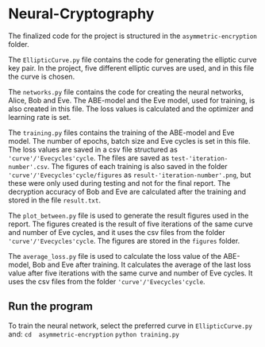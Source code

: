# Neural-Cryptography

The finalized code for the project is structured in the `asymmetric-encryption` folder.

The `EllipticCurve.py` file contains the code for generating the elliptic curve key pair. In the project, five different elliptic curves are used, and in this file the curve is chosen.

The `networks.py` file contains the code for creating the neural networks, Alice, Bob and Eve. The ABE-model and the Eve model, used for training, is also created in this file. The loss values is calculated and the optimizer and learning rate is set.

The `training.py` files contains the training of the ABE-model and Eve model. The number of epochs, batch size and Eve cycles is set in this file. The loss values are saved in a csv file structured as `'curve'/'Evecycles'cycle`. The files are saved as `test-'iteration-number'.csv`. The figures of each training is also saved in the folder `'curve'/'Evecycles'cycle/figures` as `result-'iteration-number'.png`, but these were only used during testing and not for the final report. The decryption accuracy of Bob and Eve are calculated after the training and stored in the file `result.txt`.

The `plot_between.py` file is used to generate the result figures used in the report. The figures created is the result of five iterations of the same curve and number of Eve cycles, and it uses the csv files from the folder `'curve'/'Evecycles'cycle`. The figures are stored in the `figures` folder.

The `average_loss.py` file is used to calculate the loss value of the ABE-model, Bob and Eve after training. It calculates the average of the last loss value after five iterations with the same curve and number of Eve cycles. It uses the csv files from the folder `'curve'/'Evecycles'cycle`. 

## Run the program
To train the neural network, select the preferred curve in `EllipticCurve.py` and:
```cd  asymmetric-encryption```
```python training.py```